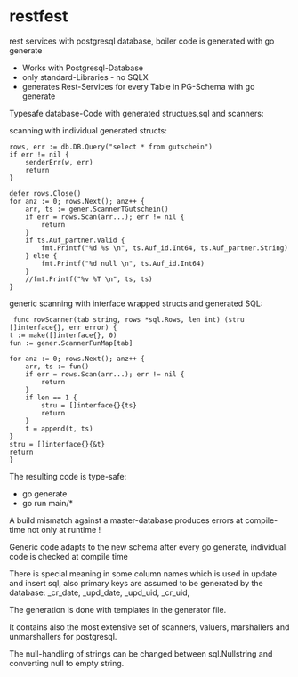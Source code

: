 # restfest
rest services with postgresql database, boiler code is generated with go generate

- Works with Postgresql-Database
- only standard-Libraries - no SQLX
- generates Rest-Services for every Table in PG-Schema with go generate

Typesafe database-Code with generated structues,sql and scanners:

scanning with individual generated structs:

<!--  -->
	rows, err := db.DB.Query("select * from gutschein")
	if err != nil {
		senderErr(w, err)
		return
	}

	defer rows.Close()
	for anz := 0; rows.Next(); anz++ {
		arr, ts := gener.ScannerTGutschein()
		if err = rows.Scan(arr...); err != nil {
			return
		}
		if ts.Auf_partner.Valid {
			fmt.Printf("%d %s \n", ts.Auf_id.Int64, ts.Auf_partner.String)
		} else {
			fmt.Printf("%d null \n", ts.Auf_id.Int64)
		}
		//fmt.Printf("%v %T \n", ts, ts)
	}
<!--  -->

generic scanning with interface wrapped structs and generated SQL:

<!--  -->
     func rowScanner(tab string, rows *sql.Rows, len int) (stru []interface{}, err error) {
	t := make([]interface{}, 0)
	fun := gener.ScannerFunMap[tab]

	for anz := 0; rows.Next(); anz++ {
		arr, ts := fun()
		if err = rows.Scan(arr...); err != nil {
			return
		}
		if len == 1 {
			stru = []interface{}{ts}
			return
		}
		t = append(t, ts)
	}
	stru = []interface{}{&t}
	return
    }
<!--  -->


The resulting code is type-safe:
- go generate
- go run main/*

A build mismatch against a master-database produces errors at compile-time not only at runtime !

Generic code adapts to the new schema after every go generate, individual code is checked at compile time

There is special meaning in some column names which is used in update and insert sql, also primary keys are assumed
to be generated by the database:
_cr_date,
_upd_date,
_upd_uid,
_cr_uid,

The generation is done with templates in the generator file.

It contains also the most extensive set of scanners, valuers, marshallers and unmarshallers for postgresql.

The null-handling of strings can be changed between sql.Nullstring and converting null to empty string.

